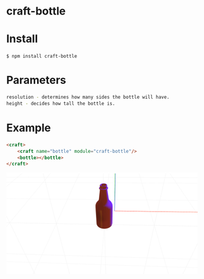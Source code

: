# craft-bottle

# Install
`$ npm install craft-bottle`

# Parameters
```sh
resolution - determines how many sides the bottle will have.
height - decides how tall the bottle is.
```

# Example
```html
<craft>
	<craft name="bottle" module="craft-bottle"/>
	<bottle></bottle>
</craft>
```

![example](example.png)